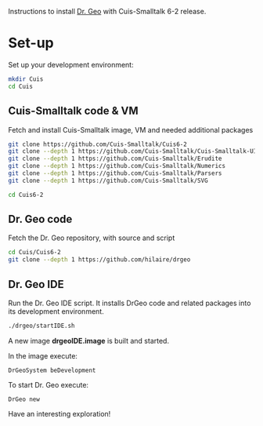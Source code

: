 Instructions to install [Dr. Geo](https://www.gnu.org/s/dr-geo/) with
Cuis-Smalltalk 6-2 release.

# Set-up
Set up your development environment:
```bash
mkdir Cuis
cd Cuis
```

## Cuis-Smalltalk code & VM
Fetch and install Cuis-Smalltalk image, VM and needed additional packages
```bash
git clone https://github.com/Cuis-Smalltalk/Cuis6-2
git clone --depth 1 https://github.com/Cuis-Smalltalk/Cuis-Smalltalk-UI
git clone --depth 1 https://github.com/Cuis-Smalltalk/Erudite
git clone --depth 1 https://github.com/Cuis-Smalltalk/Numerics
git clone --depth 1 https://github.com/Cuis-Smalltalk/Parsers
git clone --depth 1 https://github.com/Cuis-Smalltalk/SVG

cd Cuis6-2
```

## Dr. Geo code

Fetch the Dr. Geo repository, with source and script

```bash
cd Cuis/Cuis6-2
git clone --depth 1 https://github.com/hilaire/drgeo
```

## Dr. Geo IDE

Run the Dr. Geo IDE script. It installs DrGeo code and related
packages into its development environment.

```bash
./drgeo/startIDE.sh
```

A new image **drgeoIDE.image** is built and started.

In the image execute:

```smalltalk
DrGeoSystem beDevelopment
```

To start Dr. Geo execute:

```smalltalk
DrGeo new
```

Have an interesting exploration!
